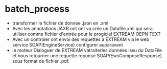 # batch_process

- transformer le fichier de donnée .json en .xml
- Avec les annotations JAXB ont ont va crée un Datafile.xml qui sera utiliser comme fichier d'entrée pour le progiciel EXTREAM OEPN TEXT
- Avec un controler ont envoi des requettes à EXTREAM via le web service SOAP(EngineService) configurer auparavant 
- le moteur Dialoguer de EXTREAM vatraiterles données issu du DataFile et nous retourner une requette reponse SOAP(EwsComposeResponse) sous format de fichier .pdf.
